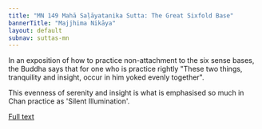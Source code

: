 ```yaml
---
title: "MN 149 Mahā Saḷāyatanika Sutta: The Great Sixfold Base"
bannerTitle: "Majjhima Nikāya" 
layout: default 
subnav: suttas-mn 
---
```


In an exposition of how to practice non-attachment to the six sense bases, the Buddha says that for one who is practice rightly "These two things, tranquility and insight, occur in him yoked evenly together".  

This evenness of serenity and insight is what is emphasised so much in Chan practice as 'Silent Illumination'.

[Full text](https://www.dhammatalks.org/suttas/MN/MN149.html)
